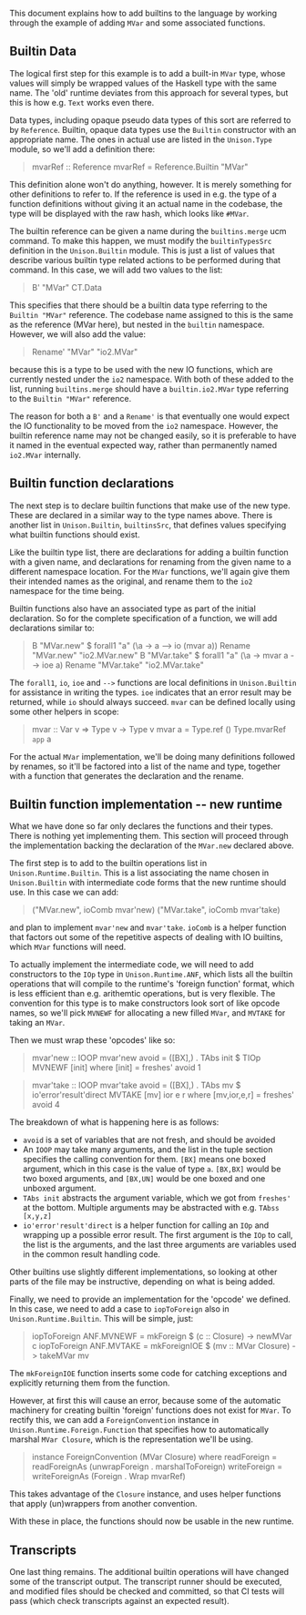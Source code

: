 This document explains how to add builtins to the language by working
through the example of adding `MVar` and some associated functions.

## Builtin Data

The logical first step for this example is to add a built-in `MVar`
type, whose values will simply be wrapped values of the Haskell type
with the same name. The 'old' runtime deviates from this approach for
several types, but this is how e.g. `Text` works even there.

Data types, including opaque pseudo data types of this sort are
referred to by `Reference`. Builtin, opaque data types use the
`Builtin` constructor with an appropriate name. The ones in actual
use are listed in the `Unison.Type` module, so we'll add a definition
there:

> mvarRef :: Reference
> mvarRef = Reference.Builtin "MVar"

This definition alone won't do anything, however. It is merely
something for other definitions to refer to. If the reference is used
in e.g. the type of a function definitions without giving it an actual
name in the codebase, the type will be displayed with the raw hash,
which looks like `#MVar`.

The builtin reference can be given a name during the `builtins.merge`
ucm command. To make this happen, we must modify the `builtinTypesSrc`
definition in the `Unison.Builtin` module. This is just a list of
values that describe various builtin type related actions to be
performed during that command. In this case, we will add two values to
the list:

> B' "MVar" CT.Data

This specifies that there should be a builtin data type referring to
the `Builtin "MVar"` reference. The codebase name assigned to this is
the same as the reference (MVar here), but nested in the `builtin`
namespace. However, we will also add the value:

> Rename' "MVar" "io2.MVar"

because this is a type to be used with the new IO functions, which are
currently nested under the `io2` namespace. With both of these added
to the list, running `builtins.merge` should have a `builtin.io2.MVar`
type referring to the `Builtin "MVar"` reference.

The reason for both a `B'` and a `Rename'` is that eventually one
would expect the IO functionality to be moved from the `io2`
namespace. However, the builtin reference name may not be changed
easily, so it is preferable to have it named in the eventual expected
way, rather than permanently named `io2.MVar` internally.

## Builtin function declarations

The next step is to declare builtin functions that make use of the new
type. These are declared in a similar way to the type names above.
There is another list in `Unison.Builtin`, `builtinsSrc`, that defines
values specifying what builtin functions should exist.

Like the builtin type list, there are declarations for adding a
builtin function with a given name, and declarations for renaming from
the given name to a different namespace location. For the `MVar`
functions, we'll again give them their intended names as the original,
and rename them to the `io2` namespace for the time being.

Builtin functions also have an associated type as part of the initial
declaration. So for the complete specification of a function, we will
add declarations similar to:

> B "MVar.new" $ forall1 "a" (\a -> a --> io (mvar a))
> Rename "MVar.new" "io2.MVar.new"
> B "MVar.take" $ forall1 "a" (\a -> mvar a --> ioe a)
> Rename "MVar.take" "io2.MVar.take"

The `forall1`, `io`, `ioe` and `-->` functions are local definitions
in `Unison.Builtin` for assistance in writing the types. `ioe`
indicates that an error result may be returned, while `io` should
always succeed.  `mvar` can be defined locally using some other
helpers in scope:

> mvar :: Var v => Type v -> Type v
> mvar a = Type.ref () Type.mvarRef `app` a

For the actual `MVar` implementation, we'll be doing many definitions
followed by renames, so it'll be factored into a list of the name and
type, together with a function that generates the declaration and the
rename.

## Builtin function implementation -- new runtime

What we have done so far only declares the functions and their types.
There is nothing yet implementing them. This section will proceed
through the implementation backing the declaration of the `MVar.new`
declared above.

The first step is to add to the builtin operations list in
`Unison.Runtime.Builtin`. This is a list associating the name chosen
in `Unison.Builtin` with intermediate code forms that the new runtime
should use. In this case we can add:

> ("MVar.new", ioComb mvar'new)
> ("MVar.take", ioComb mvar'take)

and plan to implement `mvar'new` and `mvar'take`. `ioComb` is a helper
function that factors out some of the repetitive aspects of dealing
with IO builtins, which `MVar` functions will need.

To actually implement the intermediate code, we will need to add
constructors to the `IOp` type in `Unison.Runtime.ANF`, which lists
all the builtin operations that will compile to the runtime's 'foreign
function' format, which is less efficient than e.g. arithemtic
operations, but is very flexible. The convention for this type is to
make constructors look sort of like opcode names, so we'll pick
`MVNEWF` for allocating a new filled `MVar`, and `MVTAKE` for taking
an `MVar`.

Then we must wrap these 'opcodes' like so:

> mvar'new :: IOOP
> mvar'new avoid
>   = ([BX],)
>   . TAbs init
>   $ TIOp MVNEWF [init]
>   where
>   [init] = freshes' avoid 1

> mvar'take :: IOOP
> mvar'take avoid
>   = ([BX],)
>   . TAbs mv
>   $ io'error'result'direct MVTAKE [mv] ior e r
>   where
>   [mv,ior,e,r] = freshes' avoid 4

The breakdown of what is happening here is as follows:
- `avoid` is a set of variables that are not fresh, and should be
  avoided
- An `IOOP` may take many arguments, and the list in the tuple section
  specifies the calling convention for them. `[BX]` means one boxed
  argument, which in this case is the value of type `a`. `[BX,BX]`
  would be two boxed arguments, and `[BX,UN]` would be one boxed and
  one unboxed argument.
- `TAbs init` abstracts the argument variable, which we got from
  `freshes'` at the bottom. Multiple arguments may be abstracted with
  e.g. `TAbss [x,y,z]`
- `io'error'result'direct` is a helper function for calling an `IOp`
  and wrapping up a possible error result. The first argument is the
  `IOp` to call, the list is the arguments, and the last three
  arguments are variables used in the common result handling code.

Other builtins use slightly different implementations, so looking at
other parts of the file may be instructive, depending on what is being
added.

Finally, we need to provide an implementation for the 'opcode' we
defined. In this case, we need to add a case to `iopToForeign` also in
`Unison.Runtime.Builtin`. This will be simple, just:

> iopToForeign ANF.MVNEWF = mkForeign $ \(c :: Closure) -> newMVar c
> iopToForeign ANF.MVTAKE
>   = mkForeignIOE $ \(mv :: MVar Closure) -> takeMVar mv

The `mkForeignIOE` function inserts some code for catching exceptions
and explicitly returning them from the function.

However, at first this will cause an error, because some of the
automatic machinery for creating builtin 'foreign' functions does not
exist for `MVar`. To rectify this, we can add a `ForeignConvention`
instance in `Unison.Runtime.Foreign.Function` that specifies how to
automatically marshal `MVar Closure`, which is the representation
we'll be using.

> instance ForeignConvention (MVar Closure) where
>   readForeign = readForeignAs (unwrapForeign . marshalToForeign)
>   writeForeign = writeForeignAs (Foreign . Wrap mvarRef)

This takes advantage of the `Closure` instance, and uses helper
functions that apply (un)wrappers from another convention.

With these in place, the functions should now be usable in the new
runtime.

## Transcripts

One last thing remains. The additional builtin operations will have
changed some of the transcript output. The transcript runner should be
executed, and modified files should be checked and committed, so that
CI tests will pass (which check transcripts against an expected
result).
